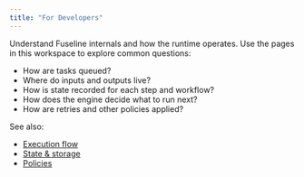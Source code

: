 ```yaml
---
title: "For Developers"
---
```


Understand Fuseline internals and how the runtime operates.
Use the pages in this workspace to explore common questions:

- How are tasks queued?
- Where do inputs and outputs live?
- How is state recorded for each step and workflow?
- How does the engine decide what to run next?
- How are retries and other policies applied?

See also:

- [Execution flow](execution-flow.md)
- [State & storage](state-management.md)
- [Policies](policies.md)
